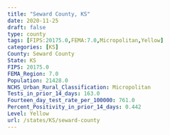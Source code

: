 ```yaml
---
title: "Seward County, KS"
date: 2020-11-25
draft: false
type: county
tags: [FIPS:20175.0,FEMA:7.0,Micropolitan,Yellow]
categories: [KS]
County: Seward County
State: KS
FIPS: 20175.0
FEMA_Region: 7.0
Population: 21428.0
NCHS_Urban_Rural_Classification: Micropolitan
Tests_in_prior_14_days: 163.0
Fourteen_day_test_rate_per_100000: 761.0
Percent_Positivity_in_prior_14_days: 0.442
Level: Yellow
url: /states/KS/seward-county
---
```



